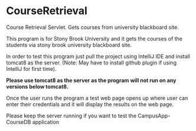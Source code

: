 # CourseRetrieval
Course Retrieval Servlet. Gets courses from university blackboard site.

This program is for Stony Brook University and it gets the courses of the students via stony brook university blackboard site.

In order to test this program just pull the project using IntelliJ IDE and install tomcat8 as the server. (Note: May have to install github plugin if using IntelliJ for first time).

**Please use tomcat8 as the server as the program will not run on any versions below tomcat8.**

Once the user runs the program a test web page opens up where user can enter their credentials and it will display the results on the web page.

Please keep the server running if you want to test the CampusApp-CourseDB application
